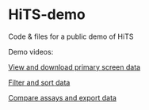 # HiTS-demo
Code &amp; files for a public demo of HiTS

Demo videos:

[View and download primary screen data](https://drive.google.com/file/d/1dKdPQIGZUa_4RhuzUn6SWKSgDZJEkT8w/view?usp=sharing)

[Filter and sort data](https://drive.google.com/file/d/1n9I-xQOKdFQ1l1JDvVc0RXphrBD-uHCn/view?usp=sharing)

[Compare assays and export data](https://drive.google.com/file/d/1f6uYSrZYHT711pvsDc6E5JNk58hv5R8Q/view?usp=drive_link)
